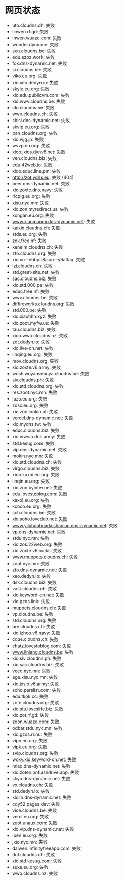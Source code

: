 # 网页状态
- uto.cloudns.ch: 失败
- linwen.rf.gd: 失败
- inwen.wuaze.com: 失败
- wonder.dynx.me: 失败
- sen.cloudns.be: 失败
- edu.ezpz.work: 失败
- fox.dns-dynamic.net: 失败
- si.cloudns.be: 失败
- viko.eu.org: 失败
- xio.xeo.dedyn.io: 失败
- skyle.eu.org: 失败
- xio.edu.publicvm.com: 失败
- xio.wwv.cloudns.be: 失败
- clo.cloudns.be: 失败
- wwo.cloudns.ch: 失败
- shisi.dns-dynamic.net: 失败
- skvip.eu.org: 失败
- pan.cloudns.org: 失败
- xio.wjg.jp: 失败
- wvvp.eu.org: 失败
- xioo.jxios.dynv6.net: 失败
- ven.cloudns.biz: 失败
- edu.42web.io: 失败
- xioo.educ.line.pm: 失败
- http://zot.ydns.eu: 失败 (404)
- beer.dns-dynamic.net: 失败
- xio.zoxte.dns.navy: 失败
- ricpig.eu.org: 失败
- xisu.nyc.mn: 失败
- xio.zon.myredirect.us: 失败
- xongan.eu.org: 失败
- www.xiaomaomi.dns-dynamic.net: 失败
- kaixin.cloudns.ch: 失败
- stds.eu.org: 失败
- zok.free.nf: 失败
- kenelm.cloudns.ch: 失败
- zfo.cloudns.org: 失败
- xio.xn--ebbpo8a.xn--y9a3aq: 失败
- lzi.cloudns.ch: 失败
- std.great-site.net: 失败
- sac.cloudns.biz: 失败
- xio.std.000.pe: 失败
- educ.free.nf: 失败
- wwv.cloudns.be: 失败
- diffireworks.cloudns.org: 失败
- std.000.pe: 失败
- xio.xiaohhh.xyz: 失败
- xio.zoot.myfw.us: 失败
- tau.cloudns.biz: 失败
- xioo.wwo.cloudns.nz: 失败
- zot.dedyn.io: 失败
- xio.live-on.net: 失败
- linqing.eu.org: 失败
- mov.cloudns.org: 失败
- xio.zoxte.v6.army: 失败
- woshiwoyansebuya.cloudns.be: 失败
- siv.cloudns.ph: 失败
- xio.std.cloudns.org: 失败
- res.zoot.nyc.mn: 失败
- ipzo.eu.org: 失败
- zosx.eu.org: 失败
- xio.zon.lookin.at: 失败
- vercel.dns-dynamic.net: 失败
- xio.mydns.tw: 失败
- educ.cloudns.biz: 失败
- xio.wwvio.dns.army: 失败
- std.kesug.com: 失败
- vip.dns-dynamic.net: 失败
- mokin.nyc.mn: 失败
- xio.std.cloudns.ch: 失败
- virgo.cloudns.biz: 失败
- xioo.kaxoi.eu.org: 失败
- linqin.eu.org: 失败
- xio.zon.byinter.net: 失败
- edu.lovestoblog.com: 失败
- kaxoi.eu.org: 失败
- kcoco.eu.org: 失败
- sch.cloudns.be: 失败
- xio.soho.lovedub.net: 失败
- www.yiluhuohuadaishadian.dns-dynamic.net: 失败
- vp.dns-dynamic.net: 失败
- stdu.nyc.mn: 失败
- xio.zos.22web.org: 失败
- xio.zoxte.v6.rocks: 失败
- www.muppets.cloudns.ch: 失败
- zoot.nyc.mn: 失败
- zfo.dns-dynamic.net: 失败
- xeo.dedyn.io: 失败
- dsk.cloudns.biz: 失败
- vast.cloudns.ch: 失败
- xio.keyword-on.net: 失败
- xio.gzos.link: 失败
- muppets.cloudns.ch: 失败
- vp.cloudns.be: 失败
- std.cloudns.org: 失败
- bre.cloudns.ch: 失败
- xio.lzhoo.v6.navy: 失败
- cdue.cloudns.ch: 失败
- chatz.lovestoblog.com: 失败
- www.liniang.cloudns.be: 失败
- xio.siv.cloudns.ph: 失败
- xio.sac.cloudns.biz: 失败
- veco.nyc.mn: 失败
- age.xisu.nyc.mn: 失败
- xio.jxsio.v6.army: 失败
- soho.perslist.com: 失败
- edu.tkpk.cc: 失败
- zote.cloudns.org: 失败
- xio.stu.loveslife.biz: 失败
- xio.zot.rf.gd: 失败
- zoon.wuaze.com: 失败
- odbar.stdu.nyc.mn: 失败
- xio.gzos.rr.nu: 失败
- vipn.eu.org: 失败
- vipk.eu.org: 失败
- svip.cloudns.org: 失败
- woxy.xio.keyword-on.net: 失败
- miao.dns-dynamic.net: 失败
- xio.zoten.onflashdrive.app: 失败
- skyo.dns-dynamic.net: 失败
- vx.cloudns.ch: 失败
- std.dedyn.io: 失败
- xiolin.dns-dynamic.net: 失败
- cdy52.pages.dev: 失败
- vice.cloudns.be: 失败
- vercl.eu.org: 失败
- zoot.unaux.com: 失败
- xio.vip.dns-dynamic.net: 失败
- ipen.eu.org: 失败
- jxio.nyc.mn: 失败
- daiwen.infinityfreeapp.com: 失败
- duf.cloudns.ch: 失败
- xio.std.kesug.com: 失败
- suke.eu.org: 失败
- wwo.cloudns.nz: 失败
